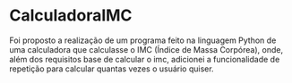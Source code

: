 # CalculadoraIMC
Foi proposto a realização de um programa feito na linguagem Python de uma calculadora que calculasse o IMC (Índice de Massa Corpórea), onde, além dos requisitos base de calcular o imc, adicionei a funcionalidade de repetição para calcular quantas vezes o usuário quiser.
